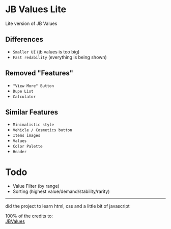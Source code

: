 # JB Values Lite
Lite version of JB Values

## Differences
- `Smaller UI` (jb values is too big)
- `Fast redability` (everything is being shown)

## Removed "Features"
- `"View More" Button`
- `Dupe List`
- `Calculator`

## Similar Features
- `Minimalistic style`
- `Vehicle / Cosmetics button`
- `Items images`
- `Values`
- `Color Palette`
- `Header`

# Todo
- Value Filter (by range)
- Sorting (highest value/demand/stability/rarity)

<hr>
did the project to learn html, css and a little bit of javascript

100% of the credits to: <br>
[JBValues](https://jbvalues.com/)
